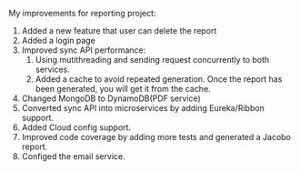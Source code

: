 My improvements for reporting project:



1. Added a new feature that user can delete the report
2. Added a login page
3. Improved sync API performance:
   1. Using mutithreading and sending request concurrently to both services.
   2. Added a cache to avoid repeated generation. Once the report has been generated, you will get it from the cache.
4. Changed MongoDB to DynamoDB(PDF service)
5. Converted sync API into microservices by adding Eureka/Ribbon support.
6. Added Cloud config support.
7. Improved code coverage by adding more tests and generated a Jacobo report. 
8. Configed the email service. 

